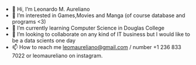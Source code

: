 - 👋 Hi, I’m Leonardo M. Aureliano
- 👀 I’m interested in Games,Movies and Manga (of course database and programs <3)
- 🌱 I’m currently learning Computer Science in Douglas College
- 💞️ I’m looking to collaborate on any kind of IT business but I would like to be a data scients one day
- 📫 How to reach me leomaureliano@gmail.com / number +1 236 833 7022 or leomaureliano on instagram.

<!---
I am currenty open to work and would like to learn more about coding and data. 
--->
